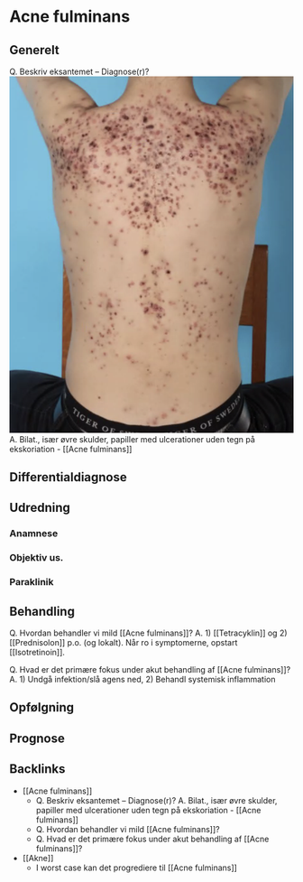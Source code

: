 # Acne fulminans
## Generelt
Q. Beskriv eksantemet – Diagnose(r)?
![](BearImages/A569F39A-9365-48F3-B3BB-0BD5B0B4A60A-731-00000E07E1142E92/DBCED657-1B68-45DE-A088-B5D673796A3E.png)
A. Bilat., især øvre skulder, papiller med ulcerationer uden tegn på ekskoriation - [[Acne fulminans]]

## Differentialdiagnose


## Udredning
### Anamnese

### Objektiv us.

### Paraklinik

## Behandling
Q. Hvordan behandler vi mild [[Acne fulminans]]?
A. 1) [[Tetracyklin]] og 2) [[Prednisolon]] p.o. (og lokalt). Når ro i symptomerne, opstart [[Isotretinoin]].

Q. Hvad er det primære fokus under akut behandling af [[Acne fulminans]]?
A. 1) Undgå infektion/slå agens ned, 2) Behandl systemisk inflammation

## Opfølgning


## Prognose


<!-- #anki/tag/med/Derma #anki/deck/Medicine -->
## Backlinks
* [[Acne fulminans]]
	* Q. Beskriv eksantemet – Diagnose(r)?
A. Bilat., især øvre skulder, papiller med ulcerationer uden tegn på ekskoriation - [[Acne fulminans]]
	* Q. Hvordan behandler vi mild [[Acne fulminans]]?
	* Q. Hvad er det primære fokus under akut behandling af [[Acne fulminans]]?
* [[Akne]]
	* I worst case kan det progrediere til [[Acne fulminans]]

<!-- {BearID:1D4695CD-80EF-4A0C-A918-FEC5AF59FFC6-731-00000E043913A30B} -->
